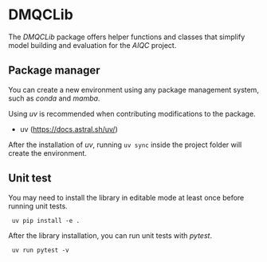 # DMQCLib

The *DMQCLib* package offers helper functions and classes that simplify model building and evaluation for the *AIQC* project.

## Package manager
You can create a new environment using any package management system, such as *conda* and *mamba*. 

Using *uv* is recommended when contributing modifications to the package.

 - uv (https://docs.astral.sh/uv/)

After the installation of *uv*, running `uv sync` inside the project folder will create the environment.

## Unit test
You may need to install the library in editable mode at least once before running unit tests.

```
 uv pip install -e .
```

After the library installation, you can run unit tests with *pytest*.

```
 uv run pytest -v
```

